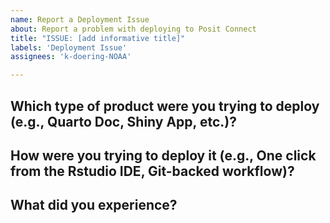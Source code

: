 ```yaml
---
name: Report a Deployment Issue
about: Report a problem with deploying to Posit Connect
title: "ISSUE: [add informative title]"
labels: 'Deployment Issue'
assignees: 'k-doering-NOAA'

---
```


## Which type of product were you trying to deploy (e.g., Quarto Doc, Shiny App, etc.)?

## How were you trying to deploy it (e.g., One click from the Rstudio IDE, Git-backed workflow)?

## What did you experience?
